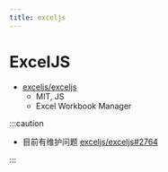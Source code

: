 ```yaml
---
title: exceljs
---
```


# ExcelJS

- [exceljs/exceljs](https://github.com/exceljs/exceljs)
  - MIT, JS
  - Excel Workbook Manager


:::caution

- 目前有维护问题 [exceljs/exceljs#2764](https://github.com/exceljs/exceljs/issues/2764)

:::
